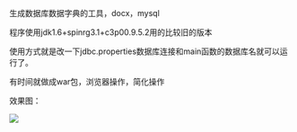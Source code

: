 生成数据库数据字典的工具，docx，mysql

程序使用jdk1.6+spinrg3.1+c3p00.9.5.2用的比较旧的版本

使用方式就是改一下jdbc.properties数据库连接和main函数的数据库名就可以运行了。

有时间就做成war包，浏览器操作，简化操作

效果图：

![](https://i.imgur.com/lnl4Kf1.jpg)
